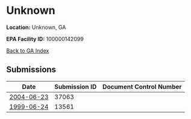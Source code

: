 # Unknown

**Location:** Unknown, GA

**EPA Facility ID:** 100000142099

[Back to GA Index](../../index.md)

## Submissions

| Date | Submission ID | Document Control Number |
|------|--------------|-------------------------|
| [2004-06-23](submissions/37063.md) | 37063 |  |
| [1999-06-24](submissions/13561.md) | 13561 |  |
